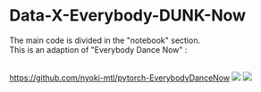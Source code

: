 # Data-X-Everybody-DUNK-Now

The main code is divided in the "notebook" section.<br />
This is an adaption of "Everybody Dance Now" :<br /><br />

https://github.com/nyoki-mtl/pytorch-EverybodyDanceNow
![](output_jenny.gif)
![](output_jenny2.gif)
